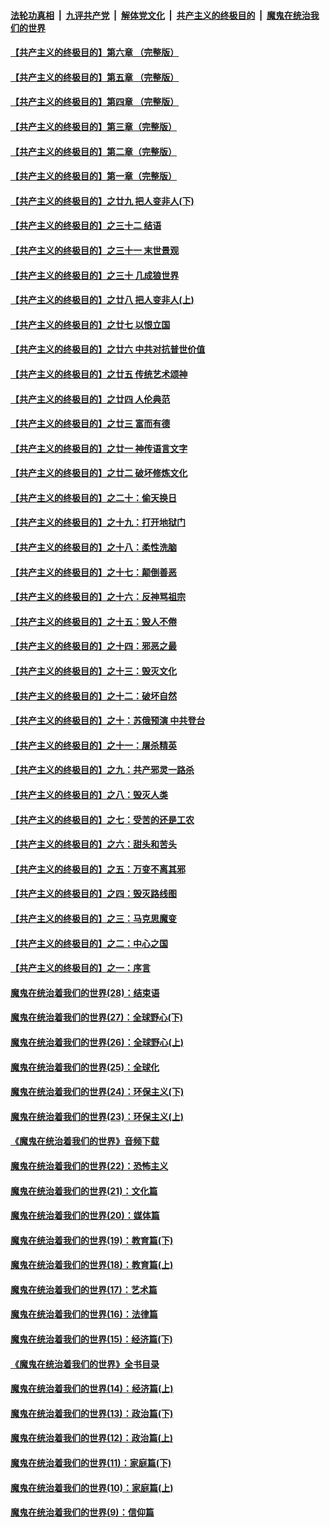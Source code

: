 ####  [法轮功真相](../../../../basic/blob/master/README.md?t=05280501) &nbsp;|&nbsp; [九评共产党](../../../../9ping.md/blob/master/README.md?t=05280501) &nbsp;|&nbsp; [解体党文化](../../../../jtdwh.md/blob/master/README.md?t=05280501)  &nbsp;|&nbsp; [共产主义的终极目的](../../../../gczydzjmd.md/blob/master/README.md?t=05280501) &nbsp;|&nbsp; [魔鬼在统治我们的世界](../../../../mgztzwmdsj.md/blob/master/README.md?t=05280501) 

#### [【共产主义的终极目的】第六章 （完整版）](../pages/nsc422/n11428913.md?t=05280501) 

#### [【共产主义的终极目的】第五章 （完整版）](../pages/nsc422/n11428912.md?t=05280501) 

#### [【共产主义的终极目的】第四章 （完整版）](../pages/nsc422/n11428907.md?t=05280501) 

#### [【共产主义的终极目的】第三章（完整版）](../pages/nsc422/n11428848.md?t=05280501) 

#### [【共产主义的终极目的】第二章（完整版）](../pages/nsc422/n11428831.md?t=05280501) 

#### [【共产主义的终极目的】第一章（完整版）](../pages/nsc422/n11417651.md?t=05280501) 

#### [【共产主义的终极目的】之廿九 把人变非人(下)](../pages/nsc422/n11344140.md?t=05280501) 

#### [【共产主义的终极目的】之三十二 结语](../pages/nsc422/n11360535.md?t=05280501) 

#### [【共产主义的终极目的】之三十一 末世景观](../pages/nsc422/n11351129.md?t=05280501) 

#### [【共产主义的终极目的】之三十 几成狼世界](../pages/nsc422/n11348280.md?t=05280501) 

#### [【共产主义的终极目的】之廿八 把人变非人(上)](../pages/nsc422/n11340492.md?t=05280501) 

#### [【共产主义的终极目的】之廿七 以恨立国](../pages/nsc422/n11336944.md?t=05280501) 

#### [【共产主义的终极目的】之廿六 中共对抗普世价值](../pages/nsc422/n11324785.md?t=05280501) 

#### [【共产主义的终极目的】之廿五 传统艺术颂神](../pages/nsc422/n11296396.md?t=05280501) 

#### [【共产主义的终极目的】之廿四 人伦典范](../pages/nsc422/n11296397.md?t=05280501) 

#### [【共产主义的终极目的】之廿三 富而有德](../pages/nsc422/n11283598.md?t=05280501) 

#### [【共产主义的终极目的】之廿一 神传语言文字](../pages/nsc422/n11263265.md?t=05280501) 

#### [【共产主义的终极目的】之廿二 破坏修炼文化](../pages/nsc422/n11245728.md?t=05280501) 

#### [【共产主义的终极目的】之二十：偷天换日](../pages/nsc422/n11238846.md?t=05280501) 

#### [【共产主义的终极目的】之十九：打开地狱门](../pages/nsc422/n11206376.md?t=05280501) 

#### [【共产主义的终极目的】之十八：柔性洗脑](../pages/nsc422/n11199994.md?t=05280501) 

#### [【共产主义的终极目的】之十七：颠倒善恶](../pages/nsc422/n11179782.md?t=05280501) 

#### [【共产主义的终极目的】之十六：反神骂祖宗](../pages/nsc422/n11166798.md?t=05280501) 

#### [【共产主义的终极目的】之十五：毁人不倦](../pages/nsc422/n11166792.md?t=05280501) 

#### [【共产主义的终极目的】之十四：邪恶之最](../pages/nsc422/n11150249.md?t=05280501) 

#### [【共产主义的终极目的】之十三：毁灭文化](../pages/nsc422/n11135227.md?t=05280501) 

#### [【共产主义的终极目的】之十二：破坏自然](../pages/nsc422/n11135214.md?t=05280501) 

#### [【共产主义的终极目的】之十：苏俄预演 中共登台](../pages/nsc422/n11118424.md?t=05280501) 

#### [【共产主义的终极目的】之十一：屠杀精英](../pages/nsc422/n11118442.md?t=05280501) 

#### [【共产主义的终极目的】之九：共产邪灵一路杀](../pages/nsc422/n11114139.md?t=05280501) 

#### [【共产主义的终极目的】之八：毁灭人类](../pages/nsc422/n11108503.md?t=05280501) 

#### [【共产主义的终极目的】之七：受苦的还是工农](../pages/nsc422/n11101809.md?t=05280501) 

#### [【共产主义的终极目的】之六：甜头和苦头](../pages/nsc422/n11096971.md?t=05280501) 

#### [【共产主义的终极目的】之五：万变不离其邪](../pages/nsc422/n11091285.md?t=05280501) 

#### [【共产主义的终极目的】之四：毁灭路线图](../pages/nsc422/n11086284.md?t=05280501) 

#### [【共产主义的终极目的】之三：马克思魔变](../pages/nsc422/n11061941.md?t=05280501) 

#### [【共产主义的终极目的】之二：中心之国](../pages/nsc422/n11047728.md?t=05280501) 

#### [【共产主义的终极目的】之一：序言](../pages/nsc422/n11086077.md?t=05280501) 

#### [魔鬼在统治着我们的世界(28)：结束语](../pages/nsc422/n10936246.md?t=05280501) 

#### [魔鬼在统治着我们的世界(27)：全球野心(下)](../pages/nsc422/n10928319.md?t=05280501) 

#### [魔鬼在统治着我们的世界(26)：全球野心(上)](../pages/nsc422/n10900318.md?t=05280501) 

#### [魔鬼在统治着我们的世界(25)：全球化](../pages/nsc422/n10788205.md?t=05280501) 

#### [魔鬼在统治着我们的世界(24)：环保主义(下)](../pages/nsc422/n10695307.md?t=05280501) 

#### [魔鬼在统治着我们的世界(23)：环保主义(上)](../pages/nsc422/n10688613.md?t=05280501) 

#### [《魔鬼在统治着我们的世界》音频下载](../pages/nsc422/n10635553.md?t=05280501) 

#### [魔鬼在统治着我们的世界(22)：恐怖主义](../pages/nsc422/n10614727.md?t=05280501) 

#### [魔鬼在统治着我们的世界(21)：文化篇](../pages/nsc422/n10597706.md?t=05280501) 

#### [魔鬼在统治着我们的世界(20)：媒体篇](../pages/nsc422/n10586579.md?t=05280501) 

#### [魔鬼在统治着我们的世界(19)：教育篇(下)](../pages/nsc422/n10564808.md?t=05280501) 

#### [魔鬼在统治着我们的世界(18)：教育篇(上)](../pages/nsc422/n10526970.md?t=05280501) 

#### [魔鬼在统治着我们的世界(17)：艺术篇](../pages/nsc422/n10499093.md?t=05280501) 

#### [魔鬼在统治着我们的世界(16)：法律篇](../pages/nsc422/n10485969.md?t=05280501) 

#### [魔鬼在统治着我们的世界(15)：经济篇(下)](../pages/nsc422/n10469975.md?t=05280501) 

#### [《魔鬼在统治着我们的世界》全书目录](../pages/nsc422/n10464261.md?t=05280501) 

#### [魔鬼在统治着我们的世界(14)：经济篇(上)](../pages/nsc422/n10457370.md?t=05280501) 

#### [魔鬼在统治着我们的世界(13)：政治篇(下)](../pages/nsc422/n10448270.md?t=05280501) 

#### [魔鬼在统治着我们的世界(12)：政治篇(上)](../pages/nsc422/n10444576.md?t=05280501) 

#### [魔鬼在统治着我们的世界(11)：家庭篇(下)](../pages/nsc422/n10440961.md?t=05280501) 

#### [魔鬼在统治着我们的世界(10)：家庭篇(上)](../pages/nsc422/n10435448.md?t=05280501) 

#### [魔鬼在统治着我们的世界(9)：信仰篇](../pages/nsc422/n10432159.md?t=05280501) 

